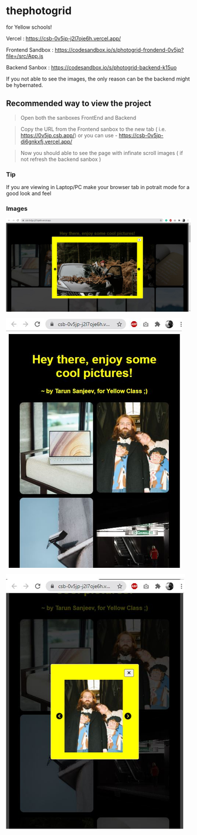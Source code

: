 # thephotogrid
for Yellow schools!

Vercel : https://csb-0v5jp-j2l7oje6h.vercel.app/

Frontend Sandbox : https://codesandbox.io/s/photogrid-frondend-0v5jp?file=/src/App.js

Backend Sanbox : https://codesandbox.io/s/photogrid-backend-k15uo

If you not able to see the images, the only reason can be the backend might be hybernated.

## Recommended way to view the project
> Open both the sanboxes FrontEnd and Backend


> Copy the URL from the Frontend sanbox to the new tab ( i.e. https://0v5jp.csb.app/)
  or you can use - https://csb-0v5jp-di6gnkxfj.vercel.app/
  
> Now you should able to see the page with infinate scroll images ( if not refresh the backend sanbox )


### Tip 
If you are viewing in Laptop/PC make your browser tab in potrait mode for a good look and feel


### Images

![Web View](https://github.com/TarunSanjeev09/thephotogrid/blob/main/h1.JPG?raw=true)

![Web View](https://github.com/TarunSanjeev09/thephotogrid/blob/main/p1.JPG?raw=true)

![Web View](https://github.com/TarunSanjeev09/thephotogrid/blob/main/p2.JPG?raw=true)




 

